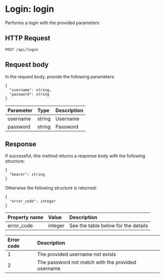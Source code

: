 # Login: login

Performs a login with the provided parameters

## HTTP Request

```text
POST /api/login
```

## Request body

In the request body, provide the following parameters:

```text
{
  "username": string,
  "password": string
}
```

| Parameter | Type   | Description |
|:----------|:-------|:------------|
| username  | string | Username    |
| password  | string | Password    |

## Response

If successful, this method returns a response body with the following structure:

```text
{
  "bearer": string
}
```

Otherwise the following structure is returned:

```text
{
  "error_code": integer
}
```

| Property name | Value   | Description                         |
|:--------------|:--------|:------------------------------------|
| error_code    | integer | See the table below for the details |

| Error code | Description                                       |
|:-----------|:--------------------------------------------------|
| 1          | The provided username not exists                  |
| 2          | The password not match with the provided username |
